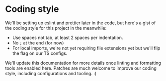 # Coding style

We'll be setting up eslint and prettier later in the code, but here's a gist of the coding style
for this project in the meanwhile:

* Use spaces not tab, at least 2 spaces per indentation.
* No `;` at the end (for now)
* For local imports, we're not yet requiring file extensions yet but we'll flip
the flag on our TS configs.

We'll update this documentation for more details once linting and formatting tools
are enabled here. Patches are much welcome to improve our coding style, including
configurations and tooling. :)
